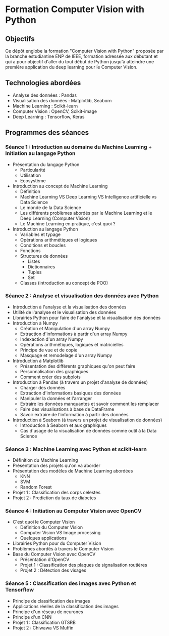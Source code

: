 # Formation Computer Vision with Python
## Objectifs
Ce dépôt englobe la formation "Computer Vision with Python" proposée par la branche estudiantine ENP de IEEE, formation adressée aux débutant et qui a pour objectif d'aller du tout début de Python jusqu'à atteindre une première application du deep learning pour le Computer Vision.
## Technologies abordées
- Analyse des données : Pandas
- Visualisation des données : Matplotlib, Seaborn
- Machine Learning : Scikit-learn
- Computer Vision : OpenCV, Scikit-image
- Deep Learning : Tensorflow, Keras
## Programmes des séances
### Séance 1 : Introduction au domaine du Machine Learning + Initiation au langage Python
- Présentation du langage Python
    - Particularité
    - Utilisation
    - Ecosystème
- Introduction au concept de Machine Learning
    - Définition
    - Machine Learning VS Deep Learning VS Intelligence artificielle vs Data Science
    - Le monde de la Data Science
    - Les différents problèmes abordés par le Machine Learning et le Deep Learning (Computer Vision)
    - Le Machine Learning en pratique, c'est quoi ?
- Introduction au langage Python
    - Variables et typage
    - Opérations arithmétiques et logiques
    - Conditions et boucles
    - Fonctions
    - Structures de données
        - Listes
        - Dictionnaires
        - Tuples
        - Set
    - Classes (introduction au concept de POO)
### Séance 2 : Analyse et visualisation des données avec Python
- Introduction à l'analyse et la visualisation des données
- Utilité de l'analyse et le visualisation des données
- Librairies Python pour faire de l'analyse et la visualisation des données
- Introduction à Numpy
    - Création et Manipulation d'un array Numpy
    - Extraction d'informations à partir d'un array Numpy
    - Indexaction d'un array Numpy
    - Opérations arithmétiques, logiques et matricielles
    - Principe de vue et de copie
    - Masquage et remodelage d'un array Numpy
- Introduction à Matplotlib
    - Présentation des différents graphiques qu'on peut faire
    - Personnalisation des graphiques
    - Comment créer des subplots
- Introduction à Pandas (à travers un projet d'analyse de données)
    - Charger des données
    - Extraction d'informations basiques des données
    - Manipuler la données et l'arranger
    - Extraire les données manquantes et savoir comment les remplacer
    - Faire des visualisations à base de DataFrame
    - Savoir extraire de l'information à partir des données
- Introduction à Seaborn (à travers un projet de visualisation de données)
    - Introduction à Seaborn et aux graphiques
    - Cas d'usage de la visualisation de données comme outil à la Data Science
### Séance 3 : Machine Learning avec Python et scikit-learn
- Définition du Machine Learning
- Présentation des projets qu'on va aborder
- Présentation des modèles de Machine Learning abordées
    - KNN
    - SVM
    - Random Forest
- Projet 1 : Classification des corps celestes
- Projet 2 : Prediction du taux de diabetes
### Séance 4 : Initiation au Computer Vision avec OpenCV
- C'est quoi le Computer Vision
    - Définition du Computer Vision
    - Computer Vision VS Image processing
    - Quelques applications
- Librairies Python pour du Computer Vision
- Problèmes abordés à travers le Computer Vision
- Base du Computer Vision avec OpenCV
    - Présentation d'OpenCV
    - Projet 1 : Classification des plaques de signalisation routières
    - Projet 2 : Détection des visages
### Séance 5 : Classification des images avec Python et Tensorflow
- Principe de classification des images
- Applications réelles de la classification des images
- Principe d'un réseau de neurones
- Principe d'un CNN
- Projet 1 : Classification GTSRB
- Projet 2 : Chiwawa VS Muffin 